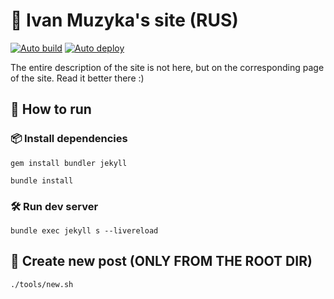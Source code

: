 # 📝 Ivan Muzyka's site (RUS)

[![Auto build](https://github.com/SeryiBaran/seryibaran.github.io/actions/workflows/pages-deploy.yml/badge.svg)](https://github.com/SeryiBaran/seryibaran.github.io/actions/workflows/pages-deploy.yml)
[![Auto deploy](https://github.com/SeryiBaran/seryibaran.github.io/actions/workflows/pages/pages-build-deployment/badge.svg)](https://github.com/SeryiBaran/seryibaran.github.io/actions/workflows/pages/pages-build-deployment)

The entire description of the site is not here, but on the corresponding page of the site. Read it better there :)

## 🚀 How to run

### 📦 Install dependencies

```console
gem install bundler jekyll
```

```console
bundle install
```

### 🛠 Run dev server

```console
bundle exec jekyll s --livereload
```

## 📝 Create new post (ONLY FROM THE ROOT DIR)

```console
./tools/new.sh
```
